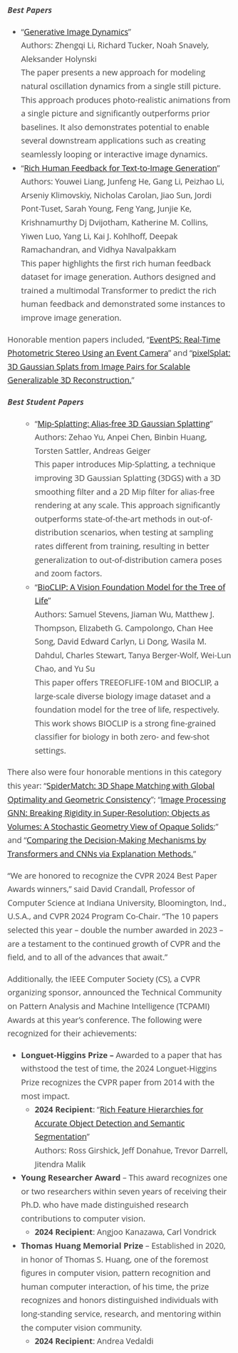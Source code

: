<p style="color: #454545; font-size: 18px; font-family: Open Sans; font-weight: 400; line-height: 1.7em;"><strong><em>Best Papers</em></strong></p>
<ul style="color: #454545; font-size: 18px; font-family: Open Sans; font-weight: 400; line-height: 1.7em;">
<li>“<a href="https://openaccess.thecvf.com/content/CVPR2024/papers/Li_Generative_Image_Dynamics_CVPR_2024_paper.pdf" target="_blank" rel="noopener" data-feathr-click-track="true" data-feathr-link-aids="5cdda43ba3a493000bf82f7f">Generative Image Dynamics</a>”<br>
Authors: Zhengqi Li, Richard Tucker, Noah Snavely, Aleksander Holynski<br>
The paper presents a new approach for modeling natural oscillation dynamics from a single still picture. This approach produces photo-realistic animations from a single picture and significantly outperforms prior baselines. It also demonstrates potential to enable several downstream applications such as creating seamlessly looping or interactive image dynamics.</li>
<li>“<a href="https://openaccess.thecvf.com/content/CVPR2024/papers/Liang_Rich_Human_Feedback_for_Text-to-Image_Generation_CVPR_2024_paper.pdf" target="_blank" rel="noopener" data-feathr-click-track="true" data-feathr-link-aids="5cdda43ba3a493000bf82f7f">Rich Human Feedback for Text-to-Image Generation</a>”<br>
Authors: Youwei Liang, Junfeng He, Gang Li, Peizhao Li, Arseniy Klimovskiy, Nicholas Carolan, Jiao Sun, Jordi Pont-Tuset, Sarah Young, Feng Yang, Junjie Ke, Krishnamurthy Dj Dvijotham, Katherine M. Collins, Yiwen Luo, Yang Li, Kai J. Kohlhoff, Deepak Ramachandran, and Vidhya Navalpakkam<br>
This paper highlights the first rich human feedback dataset for image generation. Authors designed and trained a multimodal Transformer to predict the rich human feedback and demonstrated some instances to improve image generation.</li>
</ul>
<p style="color: #454545; font-size: 18px; font-family: Open Sans; font-weight: 400; line-height: 1.7em;">Honorable mention papers included, “<a href="https://openaccess.thecvf.com/content/CVPR2024/papers/Yu_EventPS_Real-Time_Photometric_Stereo_Using_an_Event_Camera_CVPR_2024_paper.pdf" target="_blank" rel="noopener" data-feathr-click-track="true" data-feathr-link-aids="5cdda43ba3a493000bf82f7f">EventPS: Real-Time Photometric Stereo Using an Event Camera</a>” and “<a href="https://openaccess.thecvf.com/content/CVPR2024/papers/Charatan_pixelSplat_3D_Gaussian_Splats_from_Image_Pairs_for_Scalable_Generalizable_CVPR_2024_paper.pdf" target="_blank" rel="noopener" data-feathr-click-track="true" data-feathr-link-aids="5cdda43ba3a493000bf82f7f">pixelSplat: 3D Gaussian Splats from Image Pairs for Scalable Generalizable 3D Reconstruction.</a>”</p>
<p style="color: #454545; font-size: 18px; font-family: Open Sans; font-weight: 400; line-height: 1.7em;"><em><strong>Best Student Papers</strong></em></p>
<ul style="color: #454545; font-size: 18px; font-family: Open Sans; font-weight: 400; line-height: 1.7em;">
<li style="list-style-type: none;">
<ul style="color: #454545; font-size: 18px; font-family: Open Sans; font-weight: 400; line-height: 1.7em;">
<li>“<a href="https://openaccess.thecvf.com/content/CVPR2024/papers/Yu_Mip-Splatting_Alias-free_3D_Gaussian_Splatting_CVPR_2024_paper.pdf" target="_blank" rel="noopener" data-feathr-click-track="true" data-feathr-link-aids="5cdda43ba3a493000bf82f7f">Mip-Splatting: Alias-free 3D Gaussian Splatting</a>”<br>
Authors: Zehao Yu, Anpei Chen, Binbin Huang, Torsten Sattler, Andreas Geiger<br>
This paper introduces Mip-Splatting, a technique improving 3D Gaussian Splatting (3DGS) with a 3D smoothing filter and a 2D Mip filter for alias-free rendering at any scale. This approach significantly outperforms state-of-the-art methods in out-of-distribution scenarios, when testing at sampling rates different from training, resulting in better generalization to out-of-distribution camera poses and zoom factors.</li>
<li>“<a href="https://openaccess.thecvf.com/content/CVPR2024/papers/Stevens_BioCLIP_A_Vision_Foundation_Model_for_the_Tree_of_Life_CVPR_2024_paper.pdf" target="_blank" rel="noopener" data-feathr-click-track="true" data-feathr-link-aids="5cdda43ba3a493000bf82f7f">BioCLIP: A Vision Foundation Model for the Tree of Life</a>”<br>
Authors: Samuel Stevens, Jiaman Wu, Matthew J. Thompson, Elizabeth G. Campolongo, Chan Hee Song, David Edward Carlyn, Li Dong, Wasila M. Dahdul, Charles Stewart, Tanya Berger-Wolf, Wei-Lun Chao, and Yu Su<br>
This paper offers TREEOFLIFE-10M and BIOCLIP, a large-scale diverse biology image dataset and a foundation model for the tree of life, respectively. This work shows BIOCLIP is a strong fine-grained classifier for biology in both zero- and few-shot settings.</li>
</ul>
</li>
</ul>
<p style="color: #454545; font-size: 18px; font-family: Open Sans; font-weight: 400; line-height: 1.7em;">There also were four honorable mentions in this category this year: “<a href="https://openaccess.thecvf.com/content/CVPR2024/papers/Roetzer_SpiderMatch_3D_Shape_Matching_with_Global_Optimality_and_Geometric_Consistency_CVPR_2024_paper.pdf" target="_blank" rel="noopener" data-feathr-click-track="true" data-feathr-link-aids="5cdda43ba3a493000bf82f7f">SpiderMatch: 3D Shape Matching with Global Optimality and Geometric Consistency</a>”; “<a href="https://openaccess.thecvf.com/content/CVPR2024/papers/Miller_Objects_as_Volumes_A_Stochastic_Geometry_View_of_Opaque_Solids_CVPR_2024_paper.pdf" target="_blank" rel="noopener" data-feathr-click-track="true" data-feathr-link-aids="5cdda43ba3a493000bf82f7f">Image Processing GNN: Breaking Rigidity in Super-Resolution; Objects as Volumes: A Stochastic Geometry View of Opaque Solids</a>;” and “<a href="https://openaccess.thecvf.com/content/CVPR2024/papers/Jiang_Comparing_the_Decision-Making_Mechanisms_by_Transformers_and_CNNs_via_Explanation_CVPR_2024_paper.pdf" target="_blank" rel="noopener" data-feathr-click-track="true" data-feathr-link-aids="5cdda43ba3a493000bf82f7f">Comparing the Decision-Making Mechanisms by Transformers and CNNs via Explanation Methods.</a>”</p>
<p style="color: #454545; font-size: 18px; font-family: Open Sans; font-weight: 400; line-height: 1.7em;">“We are honored to recognize the CVPR 2024 Best Paper Awards winners,” said David Crandall, Professor of Computer Science at Indiana University, Bloomington, Ind., U.S.A., and CVPR 2024 Program Co-Chair. “The 10 papers selected this year – double the number awarded in 2023 – are a testament to the continued growth of CVPR and the field, and to all of the advances that await.”</p>
<p style="color: #454545; font-size: 18px; font-family: Open Sans; font-weight: 400; line-height: 1.7em;">Additionally, the IEEE Computer Society (CS), a CVPR organizing sponsor, announced the Technical Community on Pattern Analysis and Machine Intelligence (TCPAMI) Awards at this year’s conference. The following were recognized for their achievements:</p>
<ul style="color: #454545; font-size: 18px; font-family: Open Sans; font-weight: 400; line-height: 1.7em;">
<li><b>Longuet-Higgins Prize – </b>Awarded to a paper that has withstood the test of time, the 2024 Longuet-Higgins Prize recognizes the CVPR paper from 2014 with the most impact.
<ul style="color: #454545; font-size: 18px; font-family: Open Sans; font-weight: 400; line-height: 1.7em;">
<li><strong>2024 Recipient</strong>: “<a href="https://www.cv-foundation.org/openaccess/content_cvpr_2014/papers/Girshick_Rich_Feature_Hierarchies_2014_CVPR_paper.pdf" target="_blank" rel="noopener" data-feathr-click-track="true" data-feathr-link-aids="5cdda43ba3a493000bf82f7f">Rich Feature Hierarchies for Accurate Object Detection and Semantic Segmentation</a>”<br>
Authors: Ross Girshick, Jeff Donahue, Trevor Darrell, Jitendra Malik</li>
</ul>
</li>
<li><b>Young Researcher Award</b> – This award recognizes one or two researchers within seven years of receiving their Ph.D. who have made distinguished research contributions to computer vision.
<ul style="color: #454545; font-size: 18px; font-family: Open Sans; font-weight: 400; line-height: 1.7em;">
<li><strong>2024 Recipient</strong>: Angjoo Kanazawa, Carl Vondrick</li>
</ul>
</li>
<li><b>Thomas Huang Memorial Prize</b> – Established in 2020, in honor of Thomas S. Huang, one of the foremost figures in computer vision, pattern recognition and human computer interaction, of his time, the prize recognizes and honors distinguished individuals with long-standing service, research, and mentoring within the computer vision community.
<ul style="color: #454545; font-size: 18px; font-family: Open Sans; font-weight: 400; line-height: 1.7em;">
<li><strong>2024 Recipient</strong>: Andrea Vedaldi</li>
</ul>
</li>
</ul>
